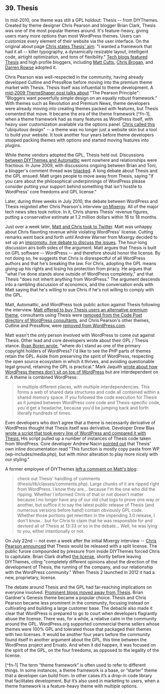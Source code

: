 ## 39. Thesis
 
In mid-2010, one theme was still a GPL holdout: Thesis -- from DIYThemes. Created by theme designer Chris Pearson and blogger Brian Clark, Thesis was one of the most popular themes around. It's feature-heavy, giving users many more options than most WordPress themes. Users can customize every element of their website via the user interface. On the original about page [Chris states Thesis' aim](https://web.archive.org/web/20080610074529/http://diythemes.com/thesis/about/): "I wanted a framework that had it all -- killer typography, a dynamically resizable layout, intelligent code, airtight optimization, and tons of flexibility." [Tech blogs featured Thesis](http://thenextweb.com/2008/07/17/thesis-represents-the-next-generation-of-wordpress-themes/#!A2Baz) and high profile bloggers, including [Matt Cutts](http://www.mattcutts.com/blog/switching-things-around/), [Chris Brogan](http://www.chrisbrogan.com/thesis-wordpress-theme/), and [Darren Rowse](http://www.problogger.net/archives/2008/07/18/thesis-a-wordpress-theme-design-worth-considering/) adopted it.

Chris Pearson was well-respected in the community, having already developed Cutline and PressRow before moving into the premium theme market with Thesis. Thesis itself was influential to theme development. A [mid-2009 ThemeShaper post talks about](http://themeshaper.com/2009/05/21/design-popular-wordpress-theme-chris-pearsons-secret/) "The Pearson Principle": "Bloggers want powerfully simple design on an equally robust framework." With themes such as Revolution and Premium News, theme developers were already moving into creating themes packed with features, but Thesis cemented that move. It became the era of the theme framework [^fn-1], when a theme framework had as many features as WordPress itself, with heavy user customization available via the options panel. [Chris called this](http://themeshaper.com/2009/05/21/design-popular-wordpress-theme-chris-pearsons-secret/comment-page-1/#comment-9718) "ubiquitous design" -- a theme was no longer just a website skin but a tool to build your website. It took another four years before theme developers stopped packing themes with options and started moving features into plugins.

While theme vendors adopted the GPL, Thesis held out. Discussions [between DIYThemes and Automattic](http://pomomusings.com/2009/06/04/switch-wordpress-blog/#comment-59022) went nowhere and relationships were fractious. In June 2009, with discussions ongoing between Brian and Toni, a blogger's comment thread was [hijacked](http://pomomusings.com/2009/06/04/switch-wordpress-blog/). A long debate about Thesis and the GPL ensued. Matt urges people to move away from Thesis, saying "if you care about the philosophical underpinnings of WordPress please consider putting your support behind something that isn't hostile to WordPress' core freedoms and GPL license."

Later, during three weeks in July 2010, the debate between WordPress and Thesis reignited after Chris Pearson's interview [on Mixergy](http://mixergy.com/chris-pearson-thesis-interview/). All of the major tech news sites took notice. In it, Chris shares Thesis' revenue figures, putting a conservative estimate at 1.2 million dollars within 16 to 18 months.  

Just over a week later, [Matt and Chris took to Twitter](https://twitter.com/pearsonified/status/18536597161). Matt was unhappy about Chris flaunting revenue while violating WordPress' license. Cutting remarks went back and forth until Andrew Warner from Mixergy decided to set up an [impromptu, live debate to discuss the issues](http://mixergy.com/chris-pearson-matt-mullenweg/). The hour-long discussion airs both sides of the argument. Matt argues that Thesis is built on GPL software -- WordPress -- and therefore should honor the license. By not doing so, he suggests that Chris is disrespectful of all WordPress authors and that he's breaking the law. For Chris, adopting the GPL means giving up his rights and losing his protection from piracy. He argues that "what I've done stands alone outside of WordPress completely," and that Thesis "does not inherit anything from WordPress." The argument descends into a rambling discussion of economics, and the conversation ends with Matt saying that he's willing to sue Chris if he's not willing to comply with the GPL. 

Matt, Automattic, and WordPress took public action against Thesis following the interview. [Matt offered to buy Thesis users an alternative premium theme](https://twitter.com/photomatt/status/18548422506), consultants using Thesis were [removed from the Code Poet directory of WordPress consultants](http://www.flickr.com/photos/mg315/4792383313/), and Chris Pearson's other themes, Cutline and PressRow, were [removed from WordPress.com](http://www.pearsonified.com/2010/11/former-cutline-pressrow-theme-user.php). 

Matt wasn't the only person involved with WordPress to come out against Thesis. Other lead and core developers wrote about their GPL / Thesis stance. [Ryan Boren wrote](http://ryan.boren.me/2010/07/15/wordpress-theme-licensing/), "where do I stand as one of the primary copyright holders of WordPress? I'd like to see the PHP parts of themes retain the GPL. Aside from preserving the spirit of WordPress, respecting the open source ecosystem in which it thrives, and avoiding questionable legal ground, retaining the GPL is practical." Mark Jaquith [wrote about how WordPress themes don't sit on top of WordPress](http://markjaquith.wordpress.com/2010/07/17/why-wordpress-themes-are-derivative-of-wordpress/) but are interdependent on it. A theme is combined WordPress:

> in multiple different places, with multiple interdependencies. This forms a web of shared data structures and code all contained within a shared memory space. If you followed the code execution for Thesis as it jumped between WordPress core code and Thesis-specific code, you'd get a headache, because you'd be jumping back and forth literally hundreds of times.

Even developers who don’t agree that a theme is necessarily derivative of WordPress thought that Thesis itself was derivative. Developer Drew Blas [wrote a script that took every line of WordPress and compared it with Thesis.](http://drewblas.com/2010/07/15/an-analysis-of-gpled-code-in-thesis/) His script pulled up a number of instances of Thesis code taken from WordPress. Core developer Andrew Nacin [pointed out](http://nacin.com/2010/07/15/thesis-gpl/) that Thesis' own inline documentation read "This function is mostly copy pasta from WP (wp-includes/media.php), but with minor alteration to play more nicely with our styling."

A former employee of DIYThemes [left a comment on Matt's blog](http://ma.tt/2010/07/syn-thesis-1/#comment-481845): 

> check out Thesis' handling of comments (thesis/lib/classes/comments.php). Large chunks of it are ripped right from WordPress. I know they are… because I'm the one who did the ripping. Whether I informed Chris of that or not doesn't matter because I no longer have any of our old chat logs to prove one way or another, but suffice it to say the latest public release of Thesis (and numerous versions before hand) contain obviously GPL code. Whether those portions get rewritten in the impending 3.0 release, I don't know… but for Chris to claim that he was responsible for and devised all of Thesis at 13:33 or so in the debate… Well, he was lying to you, either intentionally or not.

On July 22nd -- not even a week after the initial Mixergy interview -- [Chris Pearson announced](https://twitter.com/pearsonified/status/19288707443) that Thesis would be released with a split license. The public furore compounded by pressure from inside DIYThemes forced Chris to capitulate. Brian Clark drafted [the license,](http://technosailor.com/2010/07/29/exclusive-interview-brian-clark-leaves-diythemesthesis-theme/) shortly before leaving DIYThemes, citing "completely different opinions about the direction of the development of Thesis, the running of the company, and our relationship with the WordPress community." When Thesis 2 launched in 2012 it had a new, proprietary, license.

The debate around Thesis and the GPL had far-reaching implications on everyone involved. [Prominent blogs moved away from Thesis](http://ma.tt/2010/08/syn-thesis-3-switchers/). Brian Gardner's Genesis theme became a popular choice. Thesis and Chris Pearson became less prominent in the community, focusing instead on cultivating and building a large customer base. The debacle also made it clear that WordPress is prepared to go to court when developers flagrantly abuse the license. There was, for a while, a relative calm in the community around the GPL. WordPress.org supported commercial theme sellers whose themes were 100% GPL and tolerated those that packaged their themes with two licenses. It would be another four years before the community found itself in another argument about the GPL, this time between the WordPress project and Envato. And when it did happen, it was focused on the spirit of the GPL, on the four freedoms, as opposed to the legality of the license. 

[^fn-1] The term “theme framework” is often used to refer to different things. In some instances, a theme framework is a base, or “starter” theme that a developer can build from. In other cases it’s a drop-in code library that facilitates development. But it’s also used in marketing to users, when a theme framework is a feature-heavy theme with multiple options.

